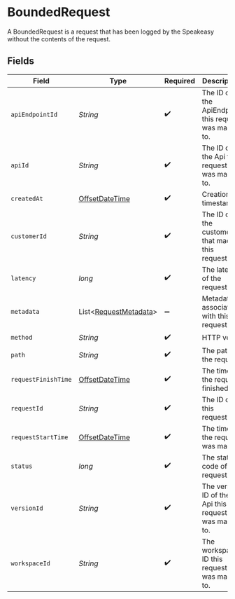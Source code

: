 # BoundedRequest

A BoundedRequest is a request that has been logged by the Speakeasy without the contents of the request.


## Fields

| Field                                                                                     | Type                                                                                      | Required                                                                                  | Description                                                                               |
| ----------------------------------------------------------------------------------------- | ----------------------------------------------------------------------------------------- | ----------------------------------------------------------------------------------------- | ----------------------------------------------------------------------------------------- |
| `apiEndpointId`                                                                           | *String*                                                                                  | :heavy_check_mark:                                                                        | The ID of the ApiEndpoint this request was made to.                                       |
| `apiId`                                                                                   | *String*                                                                                  | :heavy_check_mark:                                                                        | The ID of the Api this request was made to.                                               |
| `createdAt`                                                                               | [OffsetDateTime](https://docs.oracle.com/javase/8/docs/api/java/time/OffsetDateTime.html) | :heavy_check_mark:                                                                        | Creation timestamp.                                                                       |
| `customerId`                                                                              | *String*                                                                                  | :heavy_check_mark:                                                                        | The ID of the customer that made this request.                                            |
| `latency`                                                                                 | *long*                                                                                    | :heavy_check_mark:                                                                        | The latency of the request.                                                               |
| `metadata`                                                                                | List<[RequestMetadata](../../models/shared/RequestMetadata.md)>                           | :heavy_minus_sign:                                                                        | Metadata associated with this request                                                     |
| `method`                                                                                  | *String*                                                                                  | :heavy_check_mark:                                                                        | HTTP verb.                                                                                |
| `path`                                                                                    | *String*                                                                                  | :heavy_check_mark:                                                                        | The path of the request.                                                                  |
| `requestFinishTime`                                                                       | [OffsetDateTime](https://docs.oracle.com/javase/8/docs/api/java/time/OffsetDateTime.html) | :heavy_check_mark:                                                                        | The time the request finished.                                                            |
| `requestId`                                                                               | *String*                                                                                  | :heavy_check_mark:                                                                        | The ID of this request.                                                                   |
| `requestStartTime`                                                                        | [OffsetDateTime](https://docs.oracle.com/javase/8/docs/api/java/time/OffsetDateTime.html) | :heavy_check_mark:                                                                        | The time the request was made.                                                            |
| `status`                                                                                  | *long*                                                                                    | :heavy_check_mark:                                                                        | The status code of the request.                                                           |
| `versionId`                                                                               | *String*                                                                                  | :heavy_check_mark:                                                                        | The version ID of the Api this request was made to.                                       |
| `workspaceId`                                                                             | *String*                                                                                  | :heavy_check_mark:                                                                        | The workspace ID this request was made to.                                                |